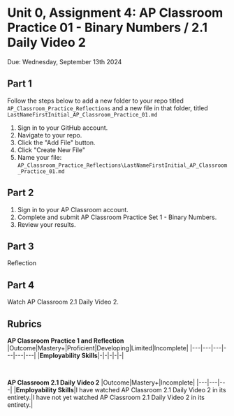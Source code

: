 # Unit 0, Assignment 4: AP Classroom Practice 01 - Binary Numbers / 2.1 Daily Video 2
Due: Wednesday, September 13th 2024

## Part 1

Follow the steps below to add a new folder to your repo titled `AP_Classroom_Practice_Reflections` and a new file in that folder, titled `LastNameFirstInitial_AP_Classroom_Practice_01.md`

1. Sign in to your GitHub account.
2. Navigate to your repo.
3. Click the "Add File" button.
4. Click "Create New File"
5. Name your file: `AP_Classroom_Practice_Reflections\LastNameFirstInitial_AP_Classroom_Practice_01.md`


## Part 2

1. Sign in to your AP Classroom account.
2. Complete and submit AP Classroom Practice Set 1 - Binary Numbers.
3. Review your results.

## Part 3

Reflection

## Part 4

Watch AP Classroom 2.1 Daily Video 2.

## Rubrics
**AP Classroom Practice 1 and Reflection**
|Outcome|Mastery+|Proficient|Developing|Limited|Incomplete|
|---|---|---|---|---|---|
|**Employability Skills**|-|-|-|-|-|

<br>

**AP Classroom 2.1 Daily Video 2**
|Outcome|Mastery+|Incomplete|
|---|---|---|
|**Employability Skills**|I have watched AP Classroom 2.1 Daily Video 2 in its entirety.|I have not yet watched AP Classroom 2.1 Daily Video 2 in its entirety.|

